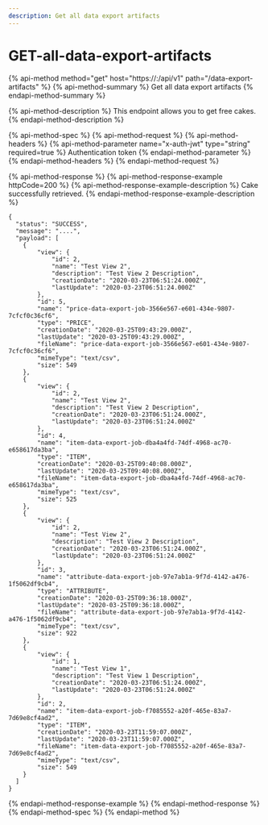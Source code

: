 ```yaml
---
description: Get all data export artifacts
---
```


# GET-all-data-export-artifacts

{% api-method method="get" host="https://<host>:<port>/api/v1" path="/data-export-artifacts" %}
{% api-method-summary %}
Get all data export artifacts
{% endapi-method-summary %}

{% api-method-description %}
This endpoint allows you to get free cakes.
{% endapi-method-description %}

{% api-method-spec %}
{% api-method-request %}
{% api-method-headers %}
{% api-method-parameter name="x-auth-jwt" type="string" required=true %}
Authentication token
{% endapi-method-parameter %}
{% endapi-method-headers %}
{% endapi-method-request %}

{% api-method-response %}
{% api-method-response-example httpCode=200 %}
{% api-method-response-example-description %}
Cake successfully retrieved.
{% endapi-method-response-example-description %}

```
{
  "status": "SUCCESS",
  "message": "....",
  "payload": [
    {
        "view": {
            "id": 2,
            "name": "Test View 2",
            "description": "Test View 2 Description",
            "creationDate": "2020-03-23T06:51:24.000Z",
            "lastUpdate": "2020-03-23T06:51:24.000Z"
        },
        "id": 5,
        "name": "price-data-export-job-3566e567-e601-434e-9807-7cfcf0c36cf6",
        "type": "PRICE",
        "creationDate": "2020-03-25T09:43:29.000Z",
        "lastUpdate": "2020-03-25T09:43:29.000Z",
        "fileName": "price-data-export-job-3566e567-e601-434e-9807-7cfcf0c36cf6",
        "mimeType": "text/csv",
        "size": 549
    },
    {
        "view": {
            "id": 2,
            "name": "Test View 2",
            "description": "Test View 2 Description",
            "creationDate": "2020-03-23T06:51:24.000Z",
            "lastUpdate": "2020-03-23T06:51:24.000Z"
        },
        "id": 4,
        "name": "item-data-export-job-dba4a4fd-74df-4968-ac70-e658617da3ba",
        "type": "ITEM",
        "creationDate": "2020-03-25T09:40:08.000Z",
        "lastUpdate": "2020-03-25T09:40:08.000Z",
        "fileName": "item-data-export-job-dba4a4fd-74df-4968-ac70-e658617da3ba",
        "mimeType": "text/csv",
        "size": 525
    },
    {
        "view": {
            "id": 2,
            "name": "Test View 2",
            "description": "Test View 2 Description",
            "creationDate": "2020-03-23T06:51:24.000Z",
            "lastUpdate": "2020-03-23T06:51:24.000Z"
        },
        "id": 3,
        "name": "attribute-data-export-job-97e7ab1a-9f7d-4142-a476-1f5062df9cb4",
        "type": "ATTRIBUTE",
        "creationDate": "2020-03-25T09:36:18.000Z",
        "lastUpdate": "2020-03-25T09:36:18.000Z",
        "fileName": "attribute-data-export-job-97e7ab1a-9f7d-4142-a476-1f5062df9cb4",
        "mimeType": "text/csv",
        "size": 922
    },
    {
        "view": {
            "id": 1,
            "name": "Test View 1",
            "description": "Test View 1 Description",
            "creationDate": "2020-03-23T06:51:24.000Z",
            "lastUpdate": "2020-03-23T06:51:24.000Z"
        },
        "id": 2,
        "name": "item-data-export-job-f7085552-a20f-465e-83a7-7d69e8cf4ad2",
        "type": "ITEM",
        "creationDate": "2020-03-23T11:59:07.000Z",
        "lastUpdate": "2020-03-23T11:59:07.000Z",
        "fileName": "item-data-export-job-f7085552-a20f-465e-83a7-7d69e8cf4ad2",
        "mimeType": "text/csv",
        "size": 549
    }
  ]
}
```
{% endapi-method-response-example %}
{% endapi-method-response %}
{% endapi-method-spec %}
{% endapi-method %}



